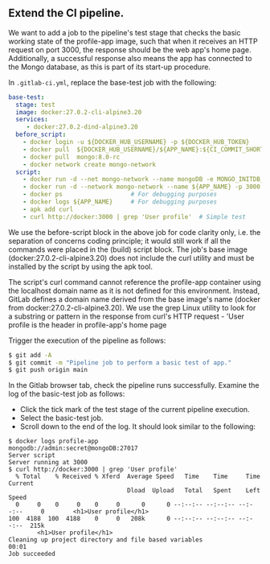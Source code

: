 ##  Extend the CI pipeline.

We want to add a job to the pipeline's test stage that checks the basic working state of the profile-app image, such that when it receives an HTTP request on port 3000, the response should be the web app's home page. Additionally, a successful response also means the app has connected to the Mongo database, as this is part of its start-up procedure. 

In `.gitlab-ci.yml`, replace the base-test job with the following:
~~~yaml
base-test:
  stage: test
  image: docker:27.0.2-cli-alpine3.20
  services: 
     - docker:27.0.2-dind-alpine3.20
  before_script:
    - docker login -u ${DOCKER_HUB_USERNAME} -p ${DOCKER_HUB_TOKEN}
    - docker pull  ${DOCKER_HUB_USERNAME}/${APP_NAME}:${CI_COMMIT_SHORT_SHA}  
    - docker pull  mongo:8.0-rc 
    - docker network create mongo-network
  script: 
    - docker run -d --net mongo-network --name mongoDB -e MONGO_INITDB_ROOT_USERNAME=admin -e MONGO_INITDB_ROOT_PASSWORD=secret  mongo:8.0-rc 
    - docker run -d --network mongo-network --name ${APP_NAME} -p 3000:3000 -e MONGO_PASS=secret -e MONGO_HOST=mongoDB ${DOCKER_HUB_USERNAME}/${APP_NAME}:${CI_COMMIT_SHORT_SHA}
    - docker ps                   # For debugging purposes
    - docker logs ${APP_NAME}     # For debugging purposes
    - apk add curl
    - curl http://docker:3000 | grep 'User profile'  # Simple test
~~~
We use the before-script block in the above job for code clarity only, i.e. the separation of concerns coding principle; it would still work if all the commands were placed in the (build) script block. The job's base image (docker:27.0.2-cli-alpine3.20) does not include the curl utility and must be installed by the script by using the apk tool.

The script's curl command cannot reference the profile-app container using the localhost domain name as it is not defined for this environment. Instead, GitLab defines a domain name derived from the base image's name (docker from docker:27.0.2-cli-alpine3.20). We use the grep Linux utility to look for a substring or pattern in the response from curl's HTTP request - 'User profile is the header in profile-app's home page

Trigger the execution of the pipeline as follows:
~~~bash
$ git add -A
$ git commit -m "Pipeline job to perform a basic test of app."
$ git push origin main
~~~
In the Gitlab browser tab, check the pipeline runs successfully. Examine the log of the basic-test job as follows:

+ Click the tick mark of the test stage of the current pipeline execution.
+ Select the basic-test job.
+ Scroll down to the end of the log. It should look similar to the following:

~~~
$ docker logs profile-app
mongodb://admin:secret@mongoDB:27017
Server script
Server running at 3000
$ curl http://docker:3000 | grep 'User profile'
  % Total    % Received % Xferd  Average Speed   Time    Time     Time  Current
                                 Dload  Upload   Total   Spent    Left  Speed
  0     0    0     0    0     0      0      0 --:--:-- --:--:-- --:--:--     0        <h1>User profile</h1>
100  4188  100  4188    0     0   208k      0 --:--:-- --:--:-- --:--:--  215k
        <h1>User profile</h1>
Cleaning up project directory and file based variables
00:01
Job succeeded
~~~